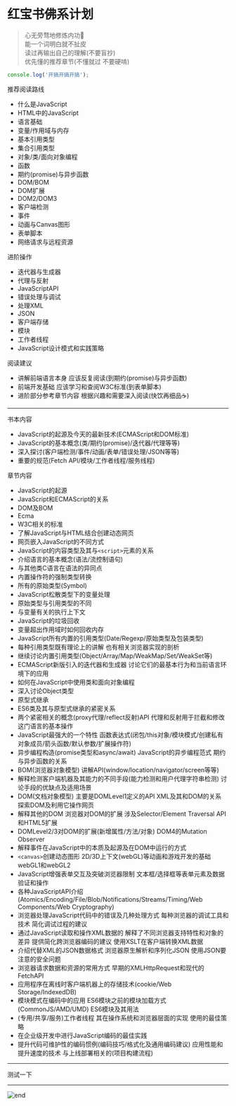 
# **红宝书佛系计划**
>心无旁骛地修炼内功🙏  
>能一个词明白就不扯皮  
>读过再输出自己的理解(不要盲抄)  
>优先懂的推荐章节(不懂就过 不要硬啃)  

```js
console.log('开搞开搞开搞');
```

推荐阅读路线  
* 什么是JavaScript
* HTML中的JavaScript
* 语言基础
* 变量/作用域与内存
* 基本引用类型
* 集合引用类型
* 对象/类/面向对象编程
* 函数
* 期约(promise)与异步函数
* DOM/BOM
* DOM扩展
* DOM2/DOM3
* 客户端检测
* 事件
* 动画与Canvas图形
* 表单脚本
* 网络请求与远程资源

进阶操作  
* 迭代器与生成器
* 代理与反射
* JavaScriptAPI
* 错误处理与调试
* 处理XML
* JSON
* 客户端存储
* 模块
* 工作者线程
* JavaScript设计模式和实践策略

阅读建议  
* 讲解前端语言本身 应该反复阅读(到期约(promise)与异步函数)
* 前端开发基础 应该学习和查阅W3C标准(到表单脚本)
* 进阶部分参考章节内容 根据兴趣和需要深入阅读(快饮再细品☕)

------

书本内容  
* JavaScript的起源及今天的最新技术(ECMAScript和DOM标准)
* JavaScript的基本概念(类/期约(promise)/迭代器/代理等等)
* 深入探讨(客户端检测/事件/动画/表单/错误处理/JSON等等)
* 重要的规范(Fetch API/模块/工作者线程/服务线程)

章节内容  
* JavaScript的起源
* JavaScript和ECMAScript的关系
* DOM及BOM
* Ecma
* W3C相关的标准
* 了解JavaScript与HTML结合创建动态网页
* 网页嵌入JavaScript的不同方式
* JavaScript的内容类型及其与`<script>`元素的关系
* 介绍语言的基本概念(语法/流控制语句)
* 与其他类C语言在语法的异同点
* 内置操作符的强制类型转换
* 所有的原始类型(Symbol)
* JavaScript松散类型下的变量处理
* 原始类型与引用类型的不同
* 与变量有关的执行上下文
* JavaScript的垃圾回收
* 变量超出作用域时如何回收内存
* JavaScript所有内置的引用类型(Date/Regexp/原始类型及包装类型)
* 每种引用类型既有理论上的讲解 也有相关浏览器实现的剖析
* 继续讨论内置引用类型(Object/Array/Map/WeakMap/Set/WeakSet等)
* ECMAScript新版引入的迭代器和生成器 讨论它们的最基本行为和当前语言环境下的应用
* 如何在JavaScript中使用类和面向对象编程
* 深入讨论Object类型
* 原型式继承
* ES6类及其与原型式继承的紧密关系
* 两个紧密相关的概念(proxy代理/reflect反射)API 代理和反射用于拦截和修改这门语言的基本操作
* JavaScript最强大的一个特性 函数表达式(闭包/this对象/模块模式/创建私有对象成员/箭头函数/默认参数/扩展操作符)
* 异步编程构造(promise类型和async/await) JavaScript的异步编程范式 期约与异步函数的关系
* BOM(浏览器对象模型) 讲解API(window/location/navigator/screen等等)
* 解释检测客户端机器及其能力的不同手段(能力检测和用户代理字符串检测) 讨论手段的优缺点及适用场景
* DOM(文档对象模型) 主要是DOMLevel1定义的API XML及其和DOM的关系 探索DOM及利用它操作网页
* 解释其他的DOM 浏览器对DOM的扩展 涉及Selector/Element Traversal API和HTML5扩展
* DOMLevel2/3对DOM的扩展(新增属性/方法/对象) DOM4的Mutation Observer
* 解释事件在JavaScript中的本质及起源及在DOM中运行的方式
* `<canvas>`创建动态图形 2D/3D上下文(webGL)等动画和游戏开发的基础 webGL1和webGL2
* JavaScript增强表单交互及突破浏览器限制 文本框/选择框等表单元素及数据验证和操作
* 各种JavaScriptAPI介绍(Atomics/Encoding/File/Blob/Notifications/Streams/Timing/Web Components/Web Cryptography)
* 浏览器处理JavaScript代码中的错误及几种处理方式 每种浏览器的调试工具和技术 简化调试过程的建议
* 通过JavaScript读取和操作XML数据的 解释了不同浏览器支持特性和对象的差异 提供简化跨浏览器编码的建议 使用XSLT在客户端转换XML数据
* 介绍代替XML的JSON数据格式 浏览器原生解析和序列化JSON 使用JSON要注意的安全问题
* 浏览器请求数据和资源的常用方式 早期的XMLHttpRequest和现代的FetchAPI
* 应用程序在离线时客户端机器上的存储技术(cookie/Web Storage/IndexedDB)
* 模块模式在编码中的应用 ES6模块之前的模块加载方式(CommonJS/AMD/UMD) ES6模块及其用法
* (专用/共享/服务)工作者线程 其在操作系统和浏览器层面的实现 使用的最佳策略
* 在企业级开发中进行JavaScript编码的最佳实践
* 提升代码可维护性的编码惯例(编码技巧/格式化及通用编码建议) 应用性能和提升速度的技术 与上线部署相关的(项目构建流程)

------

测试一下  








































------
![end](https://gitee.com/techpang/img_emoji_libs/raw/master/img_bed/markdown_images/end.jpg '富婆加我吧不想努力了')
